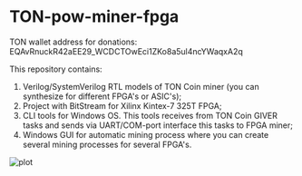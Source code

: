 # TON-pow-miner-fpga

TON wallet address for donations:
EQAvRnuckR42aEE29_WCDCTOwEci1ZKo8a5ul4ncYWaqxA2q

This repository contains:
1. Verilog/SystemVerilog RTL models of TON Coin miner (you can synthesize for different FPGA's or ASIC's);
2. Project with BitStream for Xilinx Kintex-7 325T FPGA;
3. CLI tools for Windows OS. This tools receives from TON Coin GIVER tasks and sends via UART/COM-port interface this tasks to FPGA miner;
4. Windows GUI for automatic mining process where you can create several mining processes for several FPGA's.

![plot](./image/fpga-miner-arch.drawio.png)


